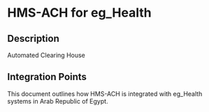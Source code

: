 # HMS-ACH for eg_Health

## Description

Automated Clearing House

## Integration Points

This document outlines how HMS-ACH is integrated with eg_Health systems in Arab Republic of Egypt.
